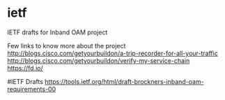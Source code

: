 # ietf
IETF drafts for Inband OAM project

Few links to know more about the project
http://blogs.cisco.com/getyourbuildon/a-trip-recorder-for-all-your-traffic
http://blogs.cisco.com/getyourbuildon/verify-my-service-chain
https://fd.io/

#IETF Drafts
https://tools.ietf.org/html/draft-brockners-inband-oam-requirements-00
